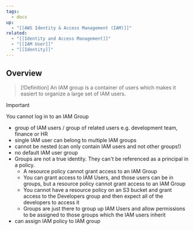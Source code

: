 ```yaml
---
tags:
  - docs
up:
  - "[[AWS Identity & Access Management (IAM)]]"
related:
  - "[[Identity and Access Management]]"
  - "[[IAM User]]"
  - "[[Identity]]"
---
```

## Overview

>[!Definition]
>An IAM group is a container of users which makes it easiert to organize a large set of IAM users.

>[!Important]
>You cannot log in to an IAM Group

- group of IAM users / group of related users e.g. development team, finance or HR
- single IAM user can belong to multiple IAM groups
- cannot be nested (can only contain IAM users and not other groups!)
- no default IAM user group
- Groups are not a true identity. They can't be referenced as a principal in a policy.
	- A resource policy cannot grant access to an IAM Group
	- You can grant access to IAM Users, and those users can be in groups, but a resource policy cannot grant access to an IAM Group
	- You cannot have a resource policy on an S3 bucket and grant access to the Developers group and then expect all of the developers to access it
	- Groups are just there to group up IAM Users and allow permissions to be assigned to those groups which the IAM users inherit
- can assign IAM policy to IAM group
